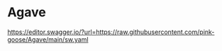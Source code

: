# Agave

https://editor.swagger.io/?url=https://raw.githubusercontent.com/pink-goose/Agave/main/sw.yaml
